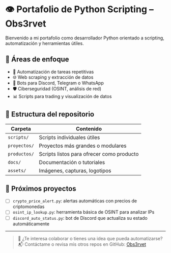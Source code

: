 # 👁️ Portafolio de Python Scripting – Obs3rvet

Bienvenido a mi portafolio como desarrollador Python orientado a scripting, automatización y herramientas útiles.  

## 🧰 Áreas de enfoque

- 🔄 Automatización de tareas repetitivas
- 🌐 Web scraping y extracción de datos
- 🤖 Bots para Discord, Telegram o WhatsApp
- 🛡️ Ciberseguridad (OSINT, análisis de red)
- 📊 Scripts para trading y visualización de datos

## 📂 Estructura del repositorio

| Carpeta       | Contenido |
|---------------|----------|
| `scripts/`     | Scripts individuales útiles |
| `proyectos/`   | Proyectos más grandes o modulares |
| `productos/`   | Scripts listos para ofrecer como producto |
| `docs/`        | Documentación o tutoriales |
| `assets/`      | Imágenes, capturas, logotipos |

## 🚀 Próximos proyectos

- [ ] `crypto_price_alert.py`: alertas automáticas con precios de criptomonedas
- [ ] `osint_ip_lookup.py`: herramienta básica de OSINT para analizar IPs
- [ ] `discord_auto_status.py`: bot de Discord que actualiza su estado automáticamente

---

> 💬 ¿Te interesa colaborar o tienes una idea que pueda automatizarse?  
> 📬 Contáctame o revisa mis otros repos en GitHub: [Obs3rvet](https://github.com/Obs3rvet)
